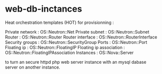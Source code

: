 # web-db-inctances
Heat orchestration templates (HOT) for provisionning :

Private network : OS::Neutron::Net
Private subnet : OS::Neutron::Subnet
Router : OS::Neutron::Router
Router interface : OS::Neutron::RouterInterface
Security groups : OS::Neutron::SecurityGroup
Ports : OS::Neutron::Port
Floating ip : OS::Neutron::FloatingIP
Floating ip association : OS::Neutron::FloatingIPAssociation
Instances : OS::Nova::Server

to turn an secure httpd php web server instance with an mysql dabase server on another instance.
